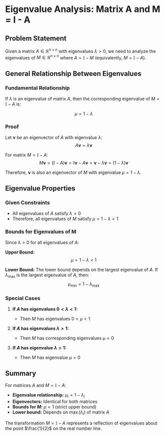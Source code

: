 # Eigenvalue Analysis: Matrix A and M = I - A

## Problem Statement

Given a matrix $A \in \mathbb{R}^{n \times n}$ with eigenvalues $\lambda > 0$, we need to analyze the eigenvalues of $M \in \mathbb{R}^{n \times n}$ where $A = \mathbb{I} - M$ (equivalently, $M = \mathbb{I} - A$).

## General Relationship Between Eigenvalues

### Fundamental Relationship

If $\lambda$ is an eigenvalue of matrix $A$, then the corresponding eigenvalue of $M = \mathbb{I} - A$ is:

$$\mu = 1 - \lambda$$

### Proof

Let $\mathbf{v}$ be an eigenvector of $A$ with eigenvalue $\lambda$:
$$A\mathbf{v} = \lambda\mathbf{v}$$

For matrix $M = \mathbb{I} - A$:
$$M\mathbf{v} = (\mathbb{I} - A)\mathbf{v} = \mathbb{I}\mathbf{v} - A\mathbf{v} = \mathbf{v} - \lambda\mathbf{v} = (1 - \lambda)\mathbf{v}$$

Therefore, $\mathbf{v}$ is also an eigenvector of $M$ with eigenvalue $\mu = 1 - \lambda$.

## Eigenvalue Properties

### Given Constraints
- All eigenvalues of $A$ satisfy $\lambda > 0$
- Therefore, all eigenvalues of $M$ satisfy $\mu = 1 - \lambda < 1$

### Bounds for Eigenvalues of M

Since $\lambda > 0$ for all eigenvalues of $A$:

**Upper Bound:**
$$\mu = 1 - \lambda < 1$$

**Lower Bound:**
The lower bound depends on the largest eigenvalue of $A$. If $\lambda_{\max}$ is the largest eigenvalue of $A$, then:
$$\mu_{\min} = 1 - \lambda_{\max}$$

### Special Cases

1. **If $A$ has eigenvalues $0 < \lambda < 1$:**
   - Then $M$ has eigenvalues $0 < \mu < 1$

2. **If $A$ has eigenvalues $\lambda > 1$:**
   - Then $M$ has corresponding eigenvalues $\mu < 0$

3. **If $A$ has eigenvalue $\lambda = 1$:**
   - Then $M$ has eigenvalue $\mu = 0$

## Summary

For matrices $A$ and $M = \mathbb{I} - A$:

- **Eigenvalue relationship:** $\mu_i = 1 - \lambda_i$
- **Eigenvectors:** Identical for both matrices
- **Bounds for $M$:** $\mu < 1$ (strict upper bound)
- **Lower bound:** Depends on $\max(\lambda_i)$ of matrix $A$

The transformation $M = \mathbb{I} - A$ represents a reflection of eigenvalues about the point $\frac{1}{2}$ on the real number line.